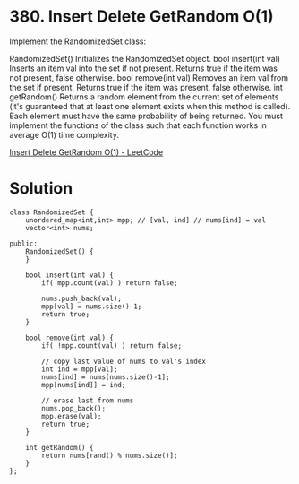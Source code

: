 # 380. Insert Delete GetRandom O(1)

Implement the RandomizedSet class:

RandomizedSet() Initializes the RandomizedSet object.
bool insert(int val) Inserts an item val into the set if not present. Returns true if the item was not present, false otherwise.
bool remove(int val) Removes an item val from the set if present. Returns true if the item was present, false otherwise.
int getRandom() Returns a random element from the current set of elements (it's guaranteed that at least one element exists when this method is called). Each element must have the same probability of being returned.
You must implement the functions of the class such that each function works in average O(1) time complexity.

[Insert Delete GetRandom O(1) - LeetCode](https://leetcode.com/problems/insert-delete-getrandom-o1/description/)

# Solution

```
class RandomizedSet {
    unordered_map<int,int> mpp; // [val, ind] // nums[ind] = val
    vector<int> nums;

public:
    RandomizedSet() {
    }
    
    bool insert(int val) {
        if( mpp.count(val) ) return false;
        
        nums.push_back(val);
        mpp[val] = nums.size()-1;
        return true;
    }
    
    bool remove(int val) {
        if( !mpp.count(val) ) return false;

        // copy last value of nums to val's index
        int ind = mpp[val];
        nums[ind] = nums[nums.size()-1];
        mpp[nums[ind]] = ind;
        
        // erase last from nums
        nums.pop_back();
        mpp.erase(val);
        return true;
    }
    
    int getRandom() {
        return nums[rand() % nums.size()];
    }
};
```